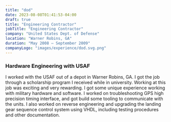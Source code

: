 ```yaml
---
title: "dod"
date: 2023-08-08T01:41:53-04:00
draft: true
title: "Engineering Contractor"
jobTitle: "Engineering Contractor"
company: "United States Dept. of Defense"
location: "Warner Robins, GA"
duration: "May 2008 – September 2009"
companyLogo: "images/experience/dod.svg.png"
---
```


### Hardware Engineering with USAF

I worked with the USAF out of a depot in Warner Robins, GA. I got the job through a scholarship program I received while in university.
Working at this job was exciting and very rewarding. I got some unique experience working with military hardware and software.
I worked on troubleshooting GPS high precision timing interface, and got build some tooling to communicate with the units.
I also worked on reverse engineering and upgrading the landing gear sequence control system using VHDL, including testing procedures and other documentation.
